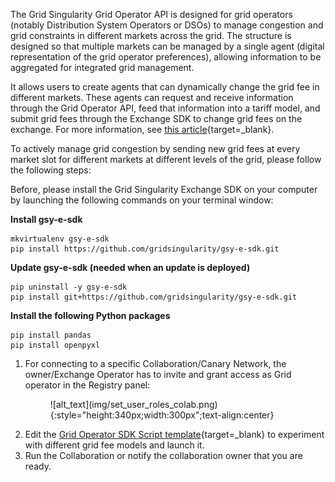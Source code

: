 The Grid Singularity Grid Operator API is designed for grid operators (notably Distribution System Operators or DSOs) to manage congestion and grid constraints in different markets across the grid. The structure is designed so that multiple markets can be managed by a single agent (digital representation of the grid operator preferences), allowing information to be aggregated for integrated grid management.

It allows users to create agents that can dynamically change the grid fee in different markets. These agents can request and receive information through the Grid Operator API, feed that information into a tariff model, and submit grid fees through the Exchange SDK to change grid fees on the exchange.  For more information, see [this article](https://gridsingularity.medium.com/energy-singularity-challenge-2020-testing-novel-grid-fee-models-and-intelligent-peer-to-peer-6a0d715a9063){target=_blank}.

To actively manage grid congestion by sending new grid fees at every market slot for different markets at different levels of the grid, please follow the following steps:

Before, please install the Grid Singularity Exchange SDK on your computer by launching the following commands on your terminal window:

**Install gsy-e-sdk**

```
mkvirtualenv gsy-e-sdk
pip install https://github.com/gridsingularity/gsy-e-sdk.git
```
**Update gsy-e-sdk (needed when an update is deployed)**
```
pip uninstall -y gsy-e-sdk
pip install git+https://github.com/gridsingularity/gsy-e-sdk.git
```

**Install the following Python packages**
```
pip install pandas
pip install openpyxl
```

1. For connecting to a specific Collaboration/Canary Network, the owner/Exchange Operator has to invite and grant access as Grid operator in the Registry panel:
   <figure markdown>
     ![alt_text](img/set_user_roles_colab.png){:style="height:340px;width:300px";text-align:center}
   </figure>
2. Edit the [Grid Operator SDK Script template](https://github.com/gridsingularity/gsy-e-sdk/blob/master/gsy_e_sdk/setups/grid_operator_api_scripts/rest_grid_fees.py){target=_blank} to experiment with different grid fee models and launch it.
3. Run the Collaboration or notify the collaboration owner that you are ready.
